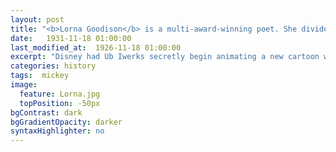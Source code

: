 ```yaml
---
layout: post
title: "<b>Lorna Goodison</b> is a multi-award-winning poet. She divides her time between Jamaica and Ann Arbor, Michigan, where she is a professor at the University of Michigan. In 2017 Lorna was appointed Poet Laureate of Jamaica, succeeding Mervyn Morris."
date:   1931-11-18 01:00:00
last_modified_at:  1926-11-18 01:00:00
excerpt: "Disney had Ub Iwerks secretly begin animating a new cartoon while still under contract with Universal..."
categories: history
tags:  mickey
image:
  feature: Lorna.jpg
  topPosition: -50px
bgContrast: dark
bgGradientOpacity: darker
syntaxHighlighter: no
---
```

